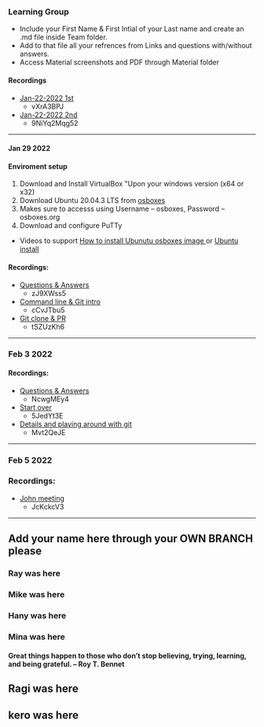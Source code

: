  ### Learning Group
- Include your First Name & First Intial of your Last name and create an .md file inside Team folder.
- Add to that file all your refrences from Links and questions with/without answers.
- Access Material screenshots and PDF through Material folder
#### Recordings
- [Jan-22-2022 1st](https://ibm.webex.com/ibm/ldr.php?RCID=6a9a45a2f8f5bd1d78e7b73ee3600d14)
    - vXrA3BPJ
- [Jan-22-2022 2nd](https://ibm.webex.com/ibm/ldr.php?RCID=36aa0a83ca3dfe80a1a4d2f18964f907)
    - 9NiYq2Mqg52  
---
#### Jan 29 2022
#### Enviroment setup
1. Download and Install VirtualBox "Upon your windows version (x64 or x32)
2. Download Ubuntu 20.04.3 LTS from [osboxes](https://www.osboxes.org/?s=20.04.3+LTS&post_type=post)
3. Makes sure to accesss using Username – osboxes, Password – osboxes.org
4. Download and configure PuTTy

- Videos to support [How to install Ubunutu osboxes image ](https://www.youtube.com/watch?v=x5MhydijWmc)
or [Ubuntu install](https://www.youtube.com/watch?v=xg5Wvi_Bu1Y) 

#### Recordings: 
- [Questions & Answers](https://ibm.webex.com/ibm/ldr.php?RCID=c318b330f7a726bbea8269735d95a6fe)
    - zJ9XWss5
- [Command line & Git intro](https://ibm.webex.com/ibm/ldr.php?RCID=319dfa6496f5a2143e4dc36e7a6a8fe5)
    - cCvJTbu5
- [Git clone & PR](https://ibm.webex.com/ibm/ldr.php?RCID=842907eabbc86d8578766df905ea520a)
    - tSZUzKh6
---
### Feb 3 2022 
#### Recordings:
- [Questions & Answers](https://ibm.webex.com/ibm/ldr.php?RCID=a45f7def6e9318388a91d02bf3e358c7)
    - NcwgMEy4
- [Start over](https://ibm.webex.com/ibm/ldr.php?RCID=a564c557f05294c266bfd3b8faa63eda)
    - 5JedYt3E
- [Details and playing around with git](https://ibm.webex.com/ibm/ldr.php?RCID=71d6de918327736364b0bef2de2b27fe) 
    - Mvt2QeJE
---
### Feb 5 2022
### Recordings:
- [John meeting](https://ibm.webex.com/ibm/ldr.php?RCID=84e86601ce1681784d284d5db680de7f)
   - JcKckcV3
---

## Add your name here through your OWN BRANCH please
### Ray was here
### Mike was here
### Hany was here
### Mina was here
#### Great things happen to those who don’t stop believing, trying, learning, and being grateful. – Roy T. Bennet 
## Ragi was here 
## kero was here
